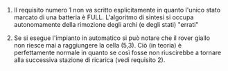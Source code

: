 1.	Il requisito numero 1 non va scritto esplicitamente in quanto l'unico stato marcato di una batteria è FULL.
	L'algoritmo di sintesi si occupa autonomamente della rimozione degli archi (e degli stati) "errati"

1.	Se si esegue l'impianto in automatico si può notare che il rover giallo non riesce mai a raggiungere la cella (5,3).
	Ciò (in teoria) è perfettamente normale in quanto se così fosse non riuscirebbe a tornare alla
	successiva stazione di ricarica (vedi requisito 2). 
